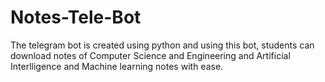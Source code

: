 # Notes-Tele-Bot

The telegram bot is created using python and using this bot, students can download notes of Computer Science and Engineering and Artificial Interlligence and Machine learning notes with ease. 
